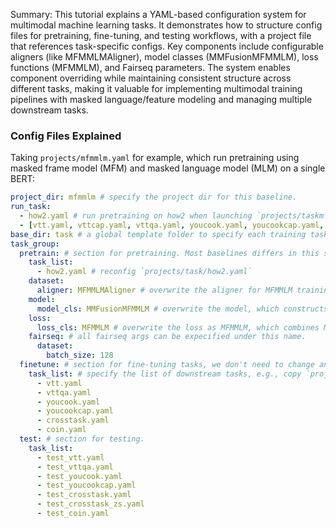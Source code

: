 Summary: This tutorial explains a YAML-based configuration system for multimodal machine learning tasks. It demonstrates how to structure config files for pretraining, fine-tuning, and testing workflows, with a project file that references task-specific configs. Key components include configurable aligners (like MFMMLMAligner), model classes (MMFusionMFMMLM), loss functions (MFMMLM), and Fairseq parameters. The system enables component overriding while maintaining consistent structure across different tasks, making it valuable for implementing multimodal training pipelines with masked language/feature modeling and managing multiple downstream tasks.

### Config Files Explained

Taking `projects/mfmmlm.yaml` for example, which run pretraining using masked frame model (MFM) and masked language model (MLM) on a single BERT:  

```yaml
project_dir: mfmmlm # specify the project dir for this baseline.
run_task:
  - how2.yaml # run pretraining on how2 when launching `projects/taskmfmmlm.yaml`
  - [vtt.yaml, vttcap.yaml, vttqa.yaml, youcook.yaml, youcookcap.yaml, crosstask.yaml, coin.yaml] # run fine-tuning tasks.
base_dir: task # a global template folder to specify each training task. 
task_group:
  pretrain: # section for pretraining. Most baselines differs in this section.
    task_list:
      - how2.yaml # reconfig `projects/task/how2.yaml`
    dataset:
      aligner: MFMMLMAligner # overwrite the aligner for MFMMLM training task.
    model:
      model_cls: MMFusionMFMMLM # overwrite the model, which constructs negative examples for MFM on-the-fly.
    loss:
      loss_cls: MFMMLM # overwrite the loss as MFMMLM, which combines MFM and MLM together.
    fairseq: # all fairseq args can be expecified under this name.
      dataset:
        batch_size: 128
  finetune: # section for fine-tuning tasks, we don't need to change anything here mostly since we want to see how pretraining can contribute to finetuning.
    task_list: # specify the list of downstream tasks, e.g., copy `projects/task/vtt.yaml` to `projects/mfmmlm`.
      - vtt.yaml
      - vttqa.yaml
      - youcook.yaml
      - youcookcap.yaml
      - crosstask.yaml
      - coin.yaml
  test: # section for testing.
    task_list:
      - test_vtt.yaml
      - test_vttqa.yaml
      - test_youcook.yaml
      - test_youcookcap.yaml
      - test_crosstask.yaml
      - test_crosstask_zs.yaml
      - test_coin.yaml
```
